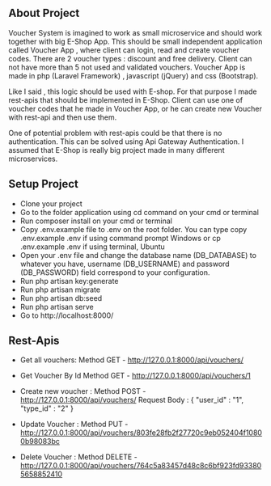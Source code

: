 
## About Project

Voucher System is imagined to work as small microservice and should work together with big E-Shop App.
This should be small independent application called Voucher App , where client can login, read and create voucher codes.
There are 2 voucher types : discount and free delivery. Client can not have more than 5 not used and validated vouchers.
Voucher App is made in php (Laravel Framework) , javascript (jQuery) and css (Bootstrap).

Like I said , this logic should be used with E-shop. For that purpose I made rest-apis that should be implemented in E-Shop.
Client can use one of voucher codes that he made in Voucher App, or he can create new Voucher with rest-api and then use them.

One of potential problem with rest-apis could be that there is no authentication. This can be solved using Api Gateway Authentication.
I assumed that E-Shop is really big project made in many different microservices.


## Setup Project

- Clone your project
- Go to the folder application using cd command on your cmd or terminal
- Run composer install on your cmd or terminal
- Copy .env.example file to .env on the root folder. You can type copy .env.example .env if using command prompt Windows or cp .env.example .env if using terminal, Ubuntu
- Open your .env file and change the database name (DB_DATABASE) to whatever you have, username (DB_USERNAME) and password (DB_PASSWORD) field correspond to your configuration.
- Run php artisan key:generate
- Run php artisan migrate
- Run php artisan db:seed
- Run php artisan serve
- Go to http://localhost:8000/

## Rest-Apis

- Get all vouchers:
Method GET - http://127.0.0.1:8000/api/vouchers/

- Get Voucher By Id 
Method GET - http://127.0.0.1:8000/api/vouchers/1

- Create new voucher : 
Method POST - http://127.0.0.1:8000/api/vouchers/
Request Body :
{
    "user_id" : "1",
    "type_id" : "2"
}

- Update Voucher : 
Method PUT - http://127.0.0.1:8000/api/vouchers/803fe28fb2f27720c9eb052404f10800b98083bc

- Delete Voucher : 
Method DELETE - http://127.0.0.1:8000/api/vouchers/764c5a83457d48c8c6bf923fd933805658852410